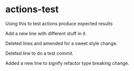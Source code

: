 # actions-test
Using this to test actions produce expected results

Add a new line with different stuff in it.

Deleted lines and amended for a sweet style change.

Deleted line to do a test commit.

Added a new line to signify refactor type breaking change.
